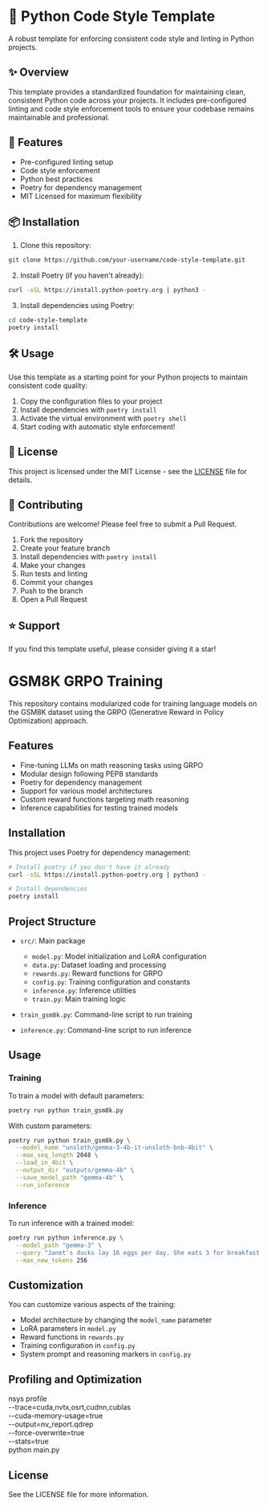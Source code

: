 # 🎨 Python Code Style Template

A robust template for enforcing consistent code style and linting in Python projects.

## ✨ Overview

This template provides a standardized foundation for maintaining clean, consistent Python code across your projects. It includes pre-configured linting and code style enforcement tools to ensure your codebase remains maintainable and professional.

## 🚀 Features

- Pre-configured linting setup
- Code style enforcement
- Python best practices
- Poetry for dependency management
- MIT Licensed for maximum flexibility

## 📦 Installation

1. Clone this repository:
```bash
git clone https://github.com/your-username/code-style-template.git
```

2. Install Poetry (if you haven't already):
```bash
curl -sSL https://install.python-poetry.org | python3 -
```

3. Install dependencies using Poetry:
```bash
cd code-style-template
poetry install
```

## 🛠️ Usage

Use this template as a starting point for your Python projects to maintain consistent code quality:

1. Copy the configuration files to your project
2. Install dependencies with `poetry install`
3. Activate the virtual environment with `poetry shell`
4. Start coding with automatic style enforcement!

## 📝 License

This project is licensed under the MIT License - see the [LICENSE](LICENSE) file for details.

## 🤝 Contributing

Contributions are welcome! Please feel free to submit a Pull Request.

1. Fork the repository
2. Create your feature branch
3. Install dependencies with `poetry install`
4. Make your changes
5. Run tests and linting
6. Commit your changes
7. Push to the branch
8. Open a Pull Request

## ⭐ Support

If you find this template useful, please consider giving it a star!

# GSM8K GRPO Training

This repository contains modularized code for training language models on the GSM8K dataset using the GRPO (Generative Reward in Policy Optimization) approach.

## Features

- Fine-tuning LLMs on math reasoning tasks using GRPO
- Modular design following PEP8 standards
- Poetry for dependency management
- Support for various model architectures
- Custom reward functions targeting math reasoning
- Inference capabilities for testing trained models

## Installation

This project uses Poetry for dependency management:

```bash
# Install poetry if you don't have it already
curl -sSL https://install.python-poetry.org | python3 -

# Install dependencies
poetry install
```

## Project Structure

- `src/`: Main package
  - `model.py`: Model initialization and LoRA configuration
  - `data.py`: Dataset loading and processing
  - `rewards.py`: Reward functions for GRPO
  - `config.py`: Training configuration and constants
  - `inference.py`: Inference utilities 
  - `train.py`: Main training logic

- `train_gsm8k.py`: Command-line script to run training
- `inference.py`: Command-line script to run inference

## Usage

### Training

To train a model with default parameters:

```bash
poetry run python train_gsm8k.py
```

With custom parameters:

```bash
poetry run python train_gsm8k.py \
  --model_name "unsloth/gemma-3-4b-it-unsloth-bnb-4bit" \
  --max_seq_length 2048 \
  --load_in_4bit \
  --output_dir "outputs/gemma-4b" \
  --save_model_path "gemma-4b" \
  --run_inference
```

### Inference

To run inference with a trained model:

```bash
poetry run python inference.py \
  --model_path "gemma-3" \
  --query "Janet's ducks lay 16 eggs per day. She eats 3 for breakfast every morning and bakes muffins for her friends every day with 4 eggs. How many eggs does she have left each day?" \
  --max_new_tokens 256
```

## Customization

You can customize various aspects of the training:

- Model architecture by changing the `model_name` parameter
- LoRA parameters in `model.py`
- Reward functions in `rewards.py` 
- Training configuration in `config.py`
- System prompt and reasoning markers in `config.py`

## Profiling and Optimization
nsys profile \
  --trace=cuda,nvtx,osrt,cudnn,cublas \
  --cuda-memory-usage=true \
  --output=nv_report.qdrep \
  --force-overwrite=true \
  --stats=true \
  python main.py

## License

See the LICENSE file for more information.
